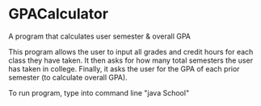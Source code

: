 # GPACalculator
A program that calculates user semester &amp; overall GPA

This program allows the user to input all grades and credit hours for each class they have taken.  It then asks for how many total semesters the user has taken in college.  Finally, it asks the user for the GPA of each prior semester (to calculate overall GPA).

To run program, type into command line "java School"
